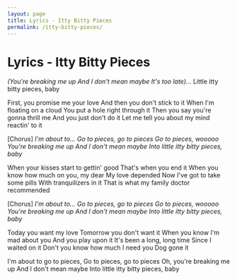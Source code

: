 ```yaml
---
layout: page
title: Lyrics - Itty Bitty Pieces
permalink: /itty-bitty-pieces/
---
```


# Lyrics - Itty Bitty Pieces

_(You're breaking me up_
_And I don't mean maybe_
_It's too late)..._
Little itty bitty pieces, baby

First, you promise me your love
And then you don't stick to it
When I'm floating on a cloud
You put a hole right through it
Then you say you're gonna thrill me
And you just don't do it
Let me tell you about my mind reactin' to it

[Chorus]
_I'm about to..._
_Go to pieces, go to pieces_
_Go to pieces, wooooo_
_You're breaking me up_
_And I don't mean maybe_
_Into little itty bitty pieces, baby_

When your kisses start to gettin' good
That's when you end it
When you know how much on you, my dear
My love depended
Now I've got to take some pills
With tranquilizers in it
That is what my family doctor recommended

[Chorus]
_I'm about to..._
_Go to pieces, go to pieces_
_Go to pieces, wooooo_
_You're breaking me up_
_And I don't mean maybe_
_Into little itty bitty pieces, baby_

Today you want my love
Tomorrow you don't want it
When you know I'm mad about you
And you play upon it
It's been a long, long time
Since I waited on it
Don't you know how much I need you
Dog gone it

I'm about to go to pieces,
Go to pieces, go to pieces
Oh, you're breaking me up 
And I don't mean maybe 
Into little itty bitty pieces, baby
